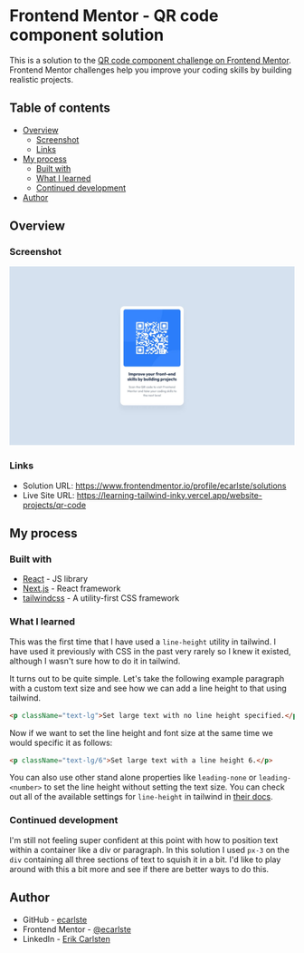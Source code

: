 # Frontend Mentor - QR code component solution

This is a solution to the [QR code component challenge on Frontend Mentor](https://www.frontendmentor.io/challenges/qr-code-component-iux_sIO_H). Frontend Mentor challenges help you improve your coding skills by building realistic projects.

## Table of contents

- [Overview](#overview)
  - [Screenshot](#screenshot)
  - [Links](#links)
- [My process](#my-process)
  - [Built with](#built-with)
  - [What I learned](#what-i-learned)
  - [Continued development](#continued-development)
- [Author](#author)

## Overview

### Screenshot

![](../../../public/images/qr-code-website-screenshot-desktop.png)

### Links

- Solution URL: https://www.frontendmentor.io/profile/ecarlste/solutions
- Live Site URL: https://learning-tailwind-inky.vercel.app/website-projects/qr-code

## My process

### Built with

- [React](https://reactjs.org/) - JS library
- [Next.js](https://nextjs.org/) - React framework
- [tailwindcss](https://tailwindcss.com/) - A utility-first CSS framework

### What I learned

This was the first time that I have used a `line-height` utility in tailwind. I have used it previously with CSS in the past very rarely so I knew it existed, although I wasn't sure how to do it in tailwind.

It turns out to be quite simple. Let's take the following example paragraph with a custom text size and see how we can add a line height to that using tailwind.

```html
<p className="text-lg">Set large text with no line height specified.</p>
```

Now if we want to set the line height and font size at the same time we would specific it as follows:

```html
<p className="text-lg/6">Set large text with a line height 6.</p>
```

You can also use other stand alone properties like `leading-none` or `leading-<number>` to set the line height without setting the text size. You can check out all of the available settings for `line-height` in tailwind in [their docs](https://tailwindcss.com/docs/line-height).

### Continued development

I'm still not feeling super confident at this point with how to position text within a container like a div or paragraph. In this solution I used `px-3` on the `div` containing all three sections of text to squish it in a bit. I'd like to play around with this a bit more and see if there are better ways to do this.

## Author

- GitHub - [ecarlste](https://github.com/ecarlste)
- Frontend Mentor - [@ecarlste](https://www.frontendmentor.io/profile/ecarlste)
- LinkedIn - [Erik Carlsten](https://www.linkedin.com/in/erikcarlsten)
